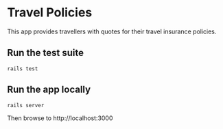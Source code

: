 # Travel Policies

This app provides travellers with quotes for their travel insurance policies.

## Run the test suite

```shell
rails test
```

## Run the app locally

```shell
rails server
```

Then browse to http://localhost:3000
